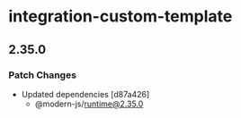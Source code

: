 # integration-custom-template

## 2.35.0

### Patch Changes

- Updated dependencies [d87a426]
  - @modern-js/runtime@2.35.0
